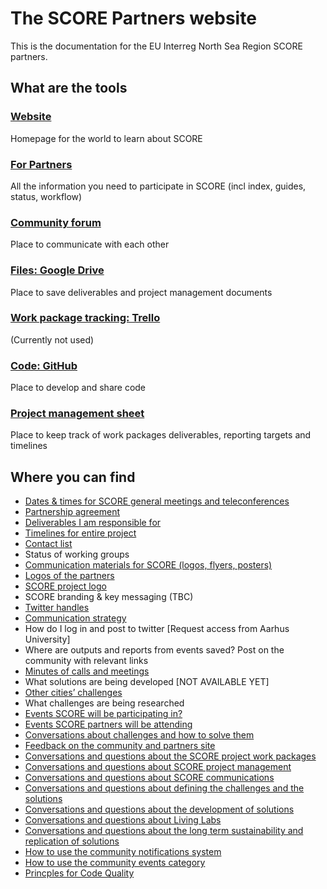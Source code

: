 # The SCORE Partners website

This is the documentation for the EU Interreg North Sea Region SCORE partners.

## What are the tools

### [Website](http://northsearegion.eu/score)

Homepage for the world to learn about SCORE 

### [For Partners](http://score.partners/)

All the information you need to participate in SCORE (incl index, guides, status, workflow)

### [Community forum](https://score.community/)

Place to communicate with each other

### [Files: Google Drive](https://drive.google.com/drive/folders/0B_auLtDQpnPSWi1KdWJHaEhyUTg)

Place to save deliverables and project management documents

### [Work package tracking: Trello](https://trello.com/b/sXyp7Yb1/score-general)

(Currently not used)

### [Code: GitHub](https://github.com/score-partners)

Place to develop and share code

### [Project management sheet](https://drive.google.com/open?id=11sLQA2fUnOnImzHoXHQuAa8HfGA8MN3fATlHlMvqT6c)

Place to keep track of work packages deliverables, reporting targets and timelines

## Where you can find

* [Dates & times for SCORE general meetings and teleconferences](https://drive.google.com/drive/folders/1Az0HaQP5zGSIk1jlsftmITsSJWb5ntN4)
* [Partnership agreement](https://drive.google.com/open?id=0B_auLtDQpnPSUlczY2ZkQzFtSDg)
* [Deliverables I am responsible for](https://docs.google.com/spreadsheets/d/11sLQA2fUnOnImzHoXHQuAa8HfGA8MN3fATlHlMvqT6c/edit#gid=1899654704)
* [Timelines for entire project](https://docs.google.com/spreadsheets/d/11sLQA2fUnOnImzHoXHQuAa8HfGA8MN3fATlHlMvqT6c/edit#gid=1899654704)
* [Contact list](https://drive.google.com/open?id=1fAv9HC1QhA7HBqc64Tnxlymm3CsIC-J4tWkyHP-nagU)
* Status of working groups
* [Communication materials for SCORE (logos, flyers, posters)](https://drive.google.com/open?id=12x_kePC1FDFsa7bIhRgZEITDcjF02ly9)
* [Logos of the partners](https://drive.google.com/open?id=1kesP1dYrl9A9ta3KuB3UPgsa8y-O3pX7)
* [SCORE project logo](https://drive.google.com/open?id=1VZ2RG_A3rZKd9KNB9EJwqb-WsU-tRmsr)
* SCORE branding & key messaging (TBC)
* [Twitter handles](https://docs.google.com/spreadsheets/d/1wlijZ7soZfMOZZ6bLlpO72uG7UTvNy1jZ80nbJe13z4/edit#gid=1673019241)
* [Communication strategy](https://drive.google.com/open?id=15T_kU64ACstPyZb1HlvwqStwgGkguI2W)
* How do I log in and post to twitter [Request access from Aarhus University]
* Where are outputs and reports from events saved? Post on the community with relevant links
* [Minutes of calls and meetings](https://drive.google.com/open?id=1yJ9bKCz3uhGGhx_othd09Bpq_afyyPPl)
* What solutions are being developed [NOT AVAILABLE YET]
* [Other cities’ challenges](https://docs.google.com/spreadsheets/d/1xaikhivpKiXqctTN3Rb6pvz8oB6T9EGcIloBYLDaO5Y/edit#gid=0)
* What challenges are being researched 
* [Events SCORE will be participating in?](https://score.community/c/events/l/agenda)
* [Events SCORE partners will be attending](https://score.community/c/events/l/agenda)
* [Conversations about challenges and how to solve them](https://score.community/c/working-groups)
* [Feedback on the community and partners site](https://score.community/c/meta)
* [Conversations and questions about the SCORE project work packages](https://score.community/c/work-packages)
* [Conversations and questions about SCORE project management](https://score.community/c/work-packages/project-management)
* [Conversations and questions about SCORE communications](https://score.community/c/work-packages/communication)
* [Conversations and questions about defining the challenges and the solutions](https://score.community/c/work-packages/challenges-and-solutions)
* [Conversations and questions about the development of solutions](https://score.community/c/work-packages/solution-development)
* [Conversations and questions about Living Labs](https://score.community/c/work-packages/living-labs)
* [Conversations and questions about the long term sustainability and replication of solutions](https://score.community/c/work-packages/scale-up)
* [How to use the community notifications system](http://score.partners/guides/community-notifications.html)
* [How to use the community events category](http://score.partners/guides/community-events-category.html)
* [Princples for Code Quality](https://github.com/score-partners/quality-code)


